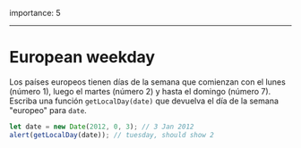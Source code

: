 importance: 5

---

# European weekday

Los países europeos tienen días de la semana que comienzan con el lunes (número 1), luego el martes (número 2) y hasta el domingo (número 7). Escriba una función `getLocalDay(date)` que devuelva el día de la semana "europeo" para `date`.

```js no-beautify
let date = new Date(2012, 0, 3); // 3 Jan 2012
alert(getLocalDay(date)); // tuesday, should show 2
```
